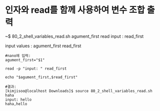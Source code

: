 # 인자와 read를 함께 사용하여 변수 조합 출력

~$ 80_2_shell_variables_read.sh agument_first
 read input : read_first

input values : agument_first read_first

```shell
#nano에 입력:                                         
agument_first="$1"

read -p "input: " read_first

echo "$agument_first,$read_first"
```
```shell
#결과:
[kimjisoo@localhost Downloads]$ source 80_2_shell_variables_read.sh haha
input: hello
haha,hello
```

